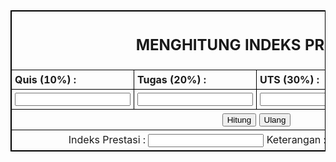 <html lang="en">
<head>
    <meta charset="UTF-8">
    <meta name="viewport" content="width=device-width, initial-scale=1.0">
    <title>tugas pertemuan 18</title>
</head>
<body>
    <script>
        function hitung() {
            // get the input values
            var quis = parseInt(document.getElementById("quis").value);
            var tugas = parseInt(document.getElementById("tugas").value);
            var uts = parseInt(document.getElementById("uts").value);
            var uas = parseInt(document.getElementById("uas").value);
            // calculate the weighted score
            var total = (quis * 0.1) + (tugas * 0.2) + (uts * 0.3) + (uas * 0.4);
            // determine the index achievement
            var indeks = "";
            if (total >= 80) {
                indeks = "A";
            } else if (total >= 68) {
                indeks = "B";
            } else if (total >= 55) {
                indeks = "C";
            } else if (total >= 38) {
                indeks = "D";
            } else {
                indeks = "E";
            }
            // set the output values
            document.getElementById("indeks").value = indeks;
            // determine the achievement description
            var keterangan = "";
            switch (indeks) {
                case "A":
                    keterangan = "Lulus dengan Sangat Baik";
                    break;
                case "B":
                    keterangan = "Lulus dengan Baik";
                    break;
                case "C":
                    keterangan = "Lulus dengan Cukup";
                    break;
                case "D":
                    keterangan = "Lulus dengan Kurang";
                    break;
                case "E":
                    keterangan = "Tidak Lulus";
                    break;
            }
            document.getElementById("keterangan").value = keterangan;
        }
        function resetForm() {
            document.getElementById("quis").value = '';
            document.getElementById("tugas").value = '';
            document.getElementById("uts").value = '';
            document.getElementById("uas").value = '';
            document.getElementById("indeks").value = '';
            document.getElementById("keterangan").value = '';
        }
    </script>
    <style>
        table,
        th,
        td {
            border: 1px solid black;
            border-collapse: collapse;
        }
        th,
        td {
            padding: 5px;
            text-align: left;
        }
    </style>
    </head>
    <body>
        <table border="1" align="center" width="70%">
            <tr>
                <td width="100%" colspan="4">
                    <h2 align="center">MENGHITUNG INDEKS PRESTASI</h2>
                </td>
            </tr>
            <tr>
            <tr>
                <th>Quis (10%) :</th>
                <th>Tugas (20%) :</th>
                <th>UTS (30%) :</th>
                <th>UAS (40%) :</th>
            </tr>
            <tr>
                <td><input type="number" id="quis" value=""></td>
                <td><input type="number" id="tugas" value=""></td>
                <td><input type="number" id="uts" value=""></td>
                <td><input type="number" id="uas" value=""></td>
            </tr>
            <tr>
                <td width="100%" colspan="4">
                    <center>
                        <button onclick="hitung()">Hitung</button>
                        <button onclick="resetForm()">Ulang</button>
                    </center>
                </td>
            </tr>
            <tr>
              <td width="100%" colspan="4">
                    <center>
                        Indeks Prestasi :
                        <input type="text" id="indeks" readonly> Keterangan :
                        <input type="text" id="keterangan" readonly>
                    </center>
                </td>
            </tr>
        </table>
        </center>
    </body>
</html>
